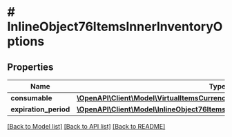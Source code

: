 # # InlineObject76ItemsInnerInventoryOptions

## Properties

Name | Type | Description | Notes
------------ | ------------- | ------------- | -------------
**consumable** | [**\OpenAPI\Client\Model\VirtualItemsCurrencyInventoryOptionsConsumable**](VirtualItemsCurrencyInventoryOptionsConsumable.md) |  | [optional]
**expiration_period** | [**\OpenAPI\Client\Model\InlineObject76ItemsInnerInventoryOptionsExpirationPeriod**](InlineObject76ItemsInnerInventoryOptionsExpirationPeriod.md) |  | [optional]

[[Back to Model list]](../../README.md#models) [[Back to API list]](../../README.md#endpoints) [[Back to README]](../../README.md)

